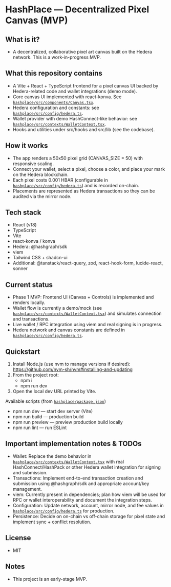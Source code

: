 # HashPlace — Decentralized Pixel Canvas (MVP)

## What is it?
- A decentralized, collaborative pixel art canvas built on the Hedera network. This is a work-in-progress MVP.

## What this repository contains
- A Vite + React + TypeScript frontend for a pixel canvas UI backed by Hedera-related code and wallet integrations (demo mode).
- Core canvas UI implemented with react-konva. See [`hashplace/src/components/Canvas.tsx`](hashplace/src/components/Canvas.tsx).
- Hedera configuration and constants: see [`hashplace/src/config/hedera.ts`](hashplace/src/config/hedera.ts).
- Wallet provider with demo HashConnect-like behavior: see [`hashplace/src/contexts/WalletContext.tsx`](hashplace/src/contexts/WalletContext.tsx).
- Hooks and utilities under src/hooks and src/lib (see the codebase).

## How it works
- The app renders a 50x50 pixel grid (CANVAS_SIZE = 50) with responsive scaling.
- Connect your wallet, select a pixel, choose a color, and place your mark on the Hedera blockchain. 
- Each pixel costs 0.001 HBAR (configurable in [`hashplace/src/config/hedera.ts`](hashplace/src/config/hedera.ts)) and is recorded on-chain.
- Placements are represented as Hedera transactions so they can be audited via the mirror node.

## Tech stack
- React (v18)
- TypeScript
- Vite
- react-konva / konva
- Hedera: @hashgraph/sdk
- viem
- Tailwind CSS + shadcn-ui
- Additional: @tanstack/react-query, zod, react-hook-form, lucide-react, sonner

## Current status
- Phase 1 MVP: Frontend UI (Canvas + Controls) is implemented and renders locally.
- Wallet flow is currently a demo/mock (see [`hashplace/src/contexts/WalletContext.tsx`](hashplace/src/contexts/WalletContext.tsx)) and simulates connection and transactions.
- Live wallet / RPC integration using viem and real signing is in progress.
- Hedera network and canvas constants are defined in [`hashplace/src/config/hedera.ts`](hashplace/src/config/hedera.ts).

## Quickstart
1. Install Node.js (use nvm to manage versions if desired): https://github.com/nvm-sh/nvm#installing-and-updating
2. From the project root:
   - npm i
   - npm run dev
3. Open the local dev URL printed by Vite.

Available scripts (from [`hashplace/package.json`](hashplace/package.json))
- npm run dev — start dev server (Vite)
- npm run build — production build
- npm run preview — preview production build locally
- npm run lint — run ESLint

## Important implementation notes & TODOs
- Wallet: Replace the demo behavior in [`hashplace/src/contexts/WalletContext.tsx`](hashplace/src/contexts/WalletContext.tsx) with real HashConnect/HashPack or other Hedera wallet integration for signing and submission.
- Transactions: Implement end-to-end transaction creation and submission using @hashgraph/sdk and appropriate account/key management.
- viem: Currently present in dependencies; plan how viem will be used for RPC or wallet interoperability and document the integration steps.
- Configuration: Update network, account, mirror node, and fee values in [`hashplace/src/config/hedera.ts`](hashplace/src/config/hedera.ts) for production.
- Persistence: Decide on on-chain vs off-chain storage for pixel state and implement sync + conflict resolution.

## License
- MIT

## Notes
- This project is an early-stage MVP. 

